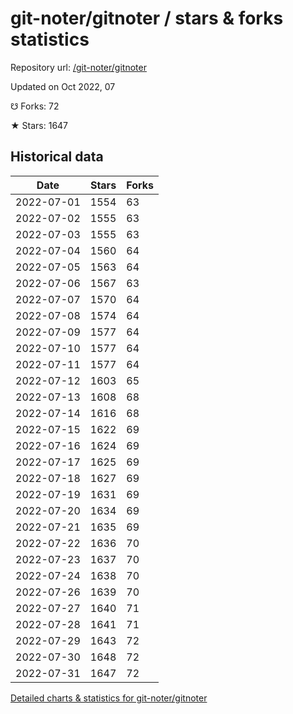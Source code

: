 # git-noter/gitnoter / stars & forks statistics

Repository url: [/git-noter/gitnoter](https://github.com/git-noter/gitnoter)

Updated on Oct 2022, 07

☋ Forks: 72

★ Stars: 1647

## Historical data
| Date | Stars | Forks |
|------|-------|-------|
| 2022-07-01 | 1554 | 63 | 
| 2022-07-02 | 1555 | 63 | 
| 2022-07-03 | 1555 | 63 | 
| 2022-07-04 | 1560 | 64 | 
| 2022-07-05 | 1563 | 64 | 
| 2022-07-06 | 1567 | 63 | 
| 2022-07-07 | 1570 | 64 | 
| 2022-07-08 | 1574 | 64 | 
| 2022-07-09 | 1577 | 64 | 
| 2022-07-10 | 1577 | 64 | 
| 2022-07-11 | 1577 | 64 | 
| 2022-07-12 | 1603 | 65 | 
| 2022-07-13 | 1608 | 68 | 
| 2022-07-14 | 1616 | 68 | 
| 2022-07-15 | 1622 | 69 | 
| 2022-07-16 | 1624 | 69 | 
| 2022-07-17 | 1625 | 69 | 
| 2022-07-18 | 1627 | 69 | 
| 2022-07-19 | 1631 | 69 | 
| 2022-07-20 | 1634 | 69 | 
| 2022-07-21 | 1635 | 69 | 
| 2022-07-22 | 1636 | 70 | 
| 2022-07-23 | 1637 | 70 | 
| 2022-07-24 | 1638 | 70 | 
| 2022-07-26 | 1639 | 70 | 
| 2022-07-27 | 1640 | 71 | 
| 2022-07-28 | 1641 | 71 | 
| 2022-07-29 | 1643 | 72 | 
| 2022-07-30 | 1648 | 72 | 
| 2022-07-31 | 1647 | 72 | 


[Detailed charts & statistics for git-noter/gitnoter](https://reviewgithub.com/rep/git-noter/gitnoter)

